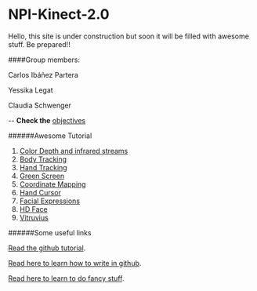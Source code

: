 # NPI-Kinect-2.0

Hello, this site is under construction but soon it will be filled with awesome stuff. Be prepared!!

####Group members:

Carlos Ibáñez Partera

Yessika Legat

Claudia Schwenger

--
**Check the** [objectives](TODO.md)

######Awesome Tutorial

1. [Color Depth and infrared streams](http://pterneas.com/2014/02/20/kinect-for-windows-version-2-color-depth-and-infrared-streams/)
2. [Body Tracking](http://pterneas.com/2014/03/13/kinect-for-windows-version-2-body-tracking/)
3. [Hand Tracking](http://pterneas.com/2014/03/21/kinect-for-windows-version-2-hand-tracking/)
4. [Green Screen](http://pterneas.com/2014/04/11/kinect-background-removal/)
5. [Coordinate Mapping](http://pterneas.com/2014/05/06/understanding-kinect-coordinate-mapping/)
6. [Hand Cursor](http://pterneas.com/2014/06/06/kinect-cursor-for-hand-tracking/)
7. [Facial Expressions](http://pterneas.com/2014/12/21/kinect-2-face-basics/)
8. [HD Face](http://pterneas.com/2015/06/06/kinect-hd-face/)
9. [Vitruvius](http://pterneas.com/2015/09/26/vitruvius/)

######Some useful links

[Read the github tutorial](https://guides.github.com/activities/hello-world/).

[Read here to learn how to write in github](https://help.github.com/articles/markdown-basics/).

[Read here to learn to do fancy stuff](https://help.github.com/articles/github-flavored-markdown/).
